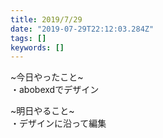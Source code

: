 ```yaml
---
title: 2019/7/29
date: "2019-07-29T22:12:03.284Z"
tags: []
keywords: []
---
```

~今日やったこと~\
・abobexdでデザイン


~明日やること~\
・デザインに沿って編集